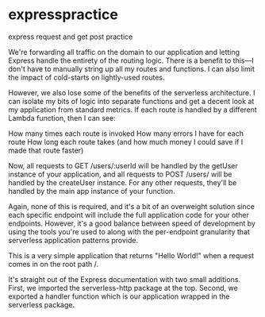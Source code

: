 # expresspractice
express request and get post practice 

We're forwarding all traffic on the domain to our application and letting Express handle the entirety of the routing logic. There is a benefit to this—I don't have to manually string up all my routes and functions. I can also limit the impact of cold-starts on lightly-used routes.

However, we also lose some of the benefits of the serverless architecture. I can isolate my bits of logic into separate functions and get a decent look at my application from standard metrics. If each route is handled by a different Lambda function, then I can see:

How many times each route is invoked
How many errors I have for each route
How long each route takes (and how much money I could save if I made that route faster)

Now, all requests to GET /users/:userId will be handled by the getUser instance of your application, and all requests to 
POST /users/ will be handled by the createUser instance. For any other requests, they'll be handled by the main app instance of your function.

Again, none of this is required, and it's a bit of an overweight solution since each specific endpoint will include the full application code for your other endpoints. 
However, it's a good balance between speed of development by using the tools you're used to along with the per-endpoint granularity that serverless application patterns provide.

This is a very simple application that returns "Hello World!" when a request comes in on the root path /.

It's straight out of the Express documentation with two small additions. First, we imported the serverless-http package at the top. Second, we exported a handler function which is our application wrapped in the serverless package.
